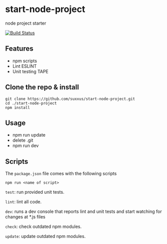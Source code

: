 # start-node-project
node project starter

[![Build Status](https://travis-ci.org/suxxus/start-node-project.svg?branch=master)](https://travis-ci.org/suxxus/start-node-project)

## Features ###
* npm scripts
* Lint ESLINT
* Unit testing TAPE

## Clone the repo & install
```
git clone https://github.com/suxxus/start-node-project.git
cd ./start-node-project
npm install
```
## Usage
* npm run update
* delete .git
* npm run dev

## Scripts
The `package.json` file comes with the following scripts

`npm run <name of script>`

`test`: run provided unit tests.

`lint`: lint all code.

`dev`:  runs a dev console that reports lint and unit tests and start watching for changes at *.js files

`check`: check outdated npm modules.

`update`: update outdated npm modules.
